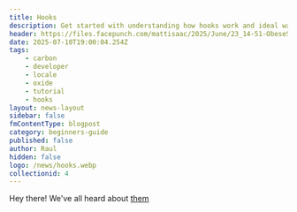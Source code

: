 ```yaml
---
title: Hooks
description: Get started with understanding how hooks work and ideal ways how and when to use them in various scenarios.
header: https://files.facepunch.com/mattisaac/2025/June/23_14-51-ObeseShrew.jpg
date: 2025-07-10T19:00:04.254Z
tags:
    - carbon
    - developer
    - locale
    - oxide
    - tutorial
    - hooks
layout: news-layout
sidebar: false
fmContentType: blogpost
category: beginners-guide
published: false
author: Raul
hidden: false
logo: /news/hooks.webp
collectionid: 4
---
```


<NewsSectionTitle text="Introduction" author="raulssorban"/>
<NewsSection>

Hey there! We've all heard about [them](https://google.com)

</NewsSection>
